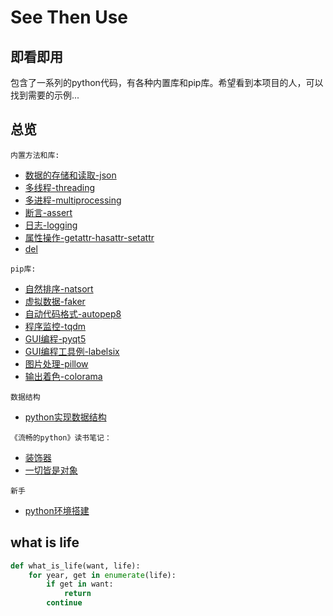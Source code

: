 # See Then Use

## 即看即用

包含了一系列的python代码，有各种内置库和pip库。希望看到本项目的人，可以找到需要的示例...

## 总览

`内置方法和库:`
- [数据的存储和读取-json](https://github.com/ScCcWe/See_Then_Use/blob/master/%E5%86%85%E7%BD%AE%E6%96%B9%E6%B3%95/json/json.md)
- [多线程-threading](https://github.com/ScCcWe/See_Then_Use/blob/master/%E5%86%85%E7%BD%AE%E6%96%B9%E6%B3%95/%E5%A4%9A%E7%BA%BF%E7%A8%8B/threading_demo.py)
- [多进程-multiprocessing](https://github.com/ScCcWe/See_Then_Use/blob/master/%E5%86%85%E7%BD%AE%E6%96%B9%E6%B3%95/%E5%A4%9A%E8%BF%9B%E7%A8%8B/%E5%A4%9A%E8%BF%9B%E7%A8%8B/demo.py)  
- [断言-assert](https://github.com/ScCcWe/See_Then_Use/blob/master/%E5%86%85%E7%BD%AE%E6%96%B9%E6%B3%95/%E6%96%AD%E8%A8%80assert/assert.md)
- [日志-logging](https://github.com/ScCcWe/See_Then_Use/blob/master/%E5%86%85%E7%BD%AE%E6%96%B9%E6%B3%95/log/use_log.py)
- [属性操作-getattr-hasattr-setattr](https://github.com/ScCcWe/See_Then_Use/blob/master/%E5%86%85%E7%BD%AE%E6%96%B9%E6%B3%95/%E6%9C%89%E5%85%B3%E5%B1%9E%E6%80%A7%E7%9A%84%E6%96%B9%E6%B3%95attr/hassttr.md)
- [del](https://github.com/ScCcWe/See_Then_Use/blob/master/%E5%86%85%E7%BD%AE%E6%96%B9%E6%B3%95/del/del.md)  

`pip库:`
- [自然排序-natsort](https://github.com/ScCcWe/See_Then_Use/blob/master/pip%E4%B8%8B%E8%BD%BD%E7%9A%84%E6%A8%A1%E5%9D%97moudle/%E6%96%87%E4%BB%B6%E8%AF%BB%E5%8F%96%E6%8E%92%E5%BA%8F/%E8%87%AA%E7%84%B6%E6%8E%92%E5%BA%8F.md)
- [虚拟数据-faker](https://github.com/ScCcWe/See_Then_Use/tree/master/pip%E4%B8%8B%E8%BD%BD%E7%9A%84%E6%A8%A1%E5%9D%97moudle/%E7%94%9F%E6%88%90%E8%99%9A%E6%8B%9F%E6%95%B0%E6%8D%AE)
- [自动代码格式-autopep8](https://github.com/ScCcWe/See_Then_Use/blob/master/pip%E4%B8%8B%E8%BD%BD%E7%9A%84%E6%A8%A1%E5%9D%97moudle/autopep8/autopep8.md)
- [程序监控-tqdm](https://github.com/ScCcWe/See_Then_Use/blob/master/pip%E4%B8%8B%E8%BD%BD%E7%9A%84%E6%A8%A1%E5%9D%97moudle/%E7%A8%8B%E5%BA%8F%E7%9B%91%E6%8E%A7/tqdm_use.md)
- [GUI编程-pyqt5](https://github.com/ScCcWe/See_Then_Use/tree/master/pip%E4%B8%8B%E8%BD%BD%E7%9A%84%E6%A8%A1%E5%9D%97moudle/pyqt5)
- [GUI编程工具例-labelsix](https://github.com/ScCcWe/See_Then_Use/tree/master/pip%E4%B8%8B%E8%BD%BD%E7%9A%84%E6%A8%A1%E5%9D%97moudle/pyqt5/labelsix)
- [图片处理-pillow](https://github.com/ScCcWe/See_Then_Use/blob/master/pip%E4%B8%8B%E8%BD%BD%E7%9A%84%E6%A8%A1%E5%9D%97moudle/%E5%88%B6%E4%BD%9Cico%E5%9B%BE%E6%A0%87/make_ico.md)  
- [输出着色-colorama](https://github.com/ScCcWe/See_Then_Use/blob/master/pip%E4%B8%8B%E8%BD%BD%E7%9A%84%E6%A8%A1%E5%9D%97moudle/colorama/use.py)  

`数据结构`
- [python实现数据结构](https://github.com/ScCcWe/See_Then_Use/tree/master/data_structure)

`《流畅的python》读书笔记：`
- [装饰器](https://github.com/ScCcWe/See_Then_Use/blob/master/%E6%B5%81%E7%95%85%E7%9A%84python%E8%AF%BB%E4%B9%A6%E8%AE%B0%E5%BD%95/%E8%A3%85%E9%A5%B0%E5%99%A8.md)
- [一切皆是对象](https://github.com/ScCcWe/See_Then_Use/blob/master/%E6%B5%81%E7%95%85%E7%9A%84python%E8%AF%BB%E4%B9%A6%E8%AE%B0%E5%BD%95/%E4%B8%80%E5%88%87%E7%9A%86%E6%98%AF%E5%AF%B9%E8%B1%A1.md)

`新手`
- [python环境搭建](https://github.com/ScCcWe/See_Then_Use/blob/master/before_code/01_before_code/beforeCode.md)

## what is life
```python
def what_is_life(want, life):
    for year, get in enumerate(life):
        if get in want:
            return
        continue
```
